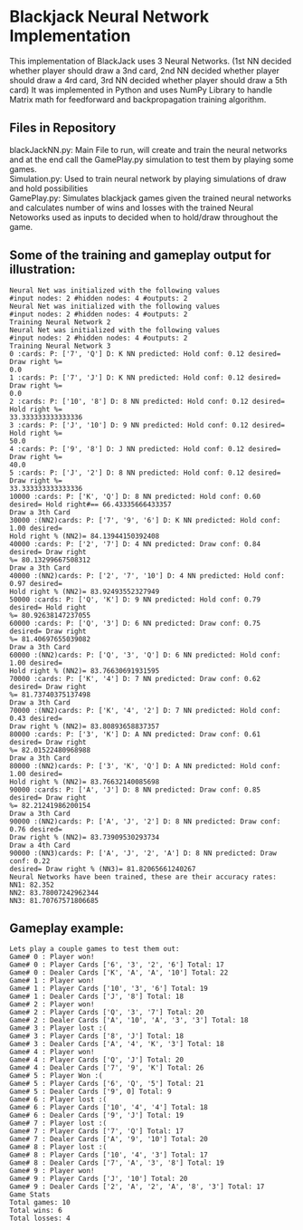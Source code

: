 # Blackjack Neural Network Implementation

This implementation of BlackJack uses 3 Neural Networks. (1st NN decided whether player should draw a 3nd card, 2nd NN decided whether player should draw a 4rd card, 3rd NN decided whether player should draw a 5th card)
It was implemented in Python and uses NumPy Library to handle Matrix math for feedforward and backpropagation training algorithm.

## Files in Repository
blackJackNN.py: Main File to run, will create and train the neural networks and at
the end call the GamePlay.py simulation to test them by playing some games. <br />
Simulation.py: Used to train neural network by playing simulations of draw and
hold possibilities <br />
GamePlay.py: Simulates blackjack games given the trained neural networks and
calculates number of wins and losses with the trained Neural Netoworks used as
inputs to decided when to hold/draw throughout the game. <br />

## Some of the training and gameplay output for illustration:
```
Neural Net was initialized with the following values
#input nodes: 2 #hidden nodes: 4 #outputs: 2
Neural Net was initialized with the following values
#input nodes: 2 #hidden nodes: 4 #outputs: 2
Training Neural Network 2
Neural Net was initialized with the following values
#input nodes: 2 #hidden nodes: 4 #outputs: 2
Training Neural Network 3
0 :cards: P: ['7', 'Q'] D: K NN predicted: Hold conf: 0.12 desired= Draw right %=
0.0
1 :cards: P: ['7', 'J'] D: K NN predicted: Hold conf: 0.12 desired= Draw right %=
0.0
2 :cards: P: ['10', '8'] D: 8 NN predicted: Hold conf: 0.12 desired= Hold right %=
33.333333333333336
3 :cards: P: ['J', '10'] D: 9 NN predicted: Hold conf: 0.12 desired= Hold right %=
50.0
4 :cards: P: ['9', '8'] D: J NN predicted: Hold conf: 0.12 desired= Draw right %=
40.0
5 :cards: P: ['J', '2'] D: 8 NN predicted: Hold conf: 0.12 desired= Draw right %=
33.333333333333336
10000 :cards: P: ['K', 'Q'] D: 8 NN predicted: Hold conf: 0.60 desired= Hold right#== 66.43335666433357
Draw a 3th Card
30000 :(NN2)cards: P: ['7', '9', '6'] D: K NN predicted: Hold conf: 1.00 desired=
Hold right % (NN2)= 84.13944150392408
40000 :cards: P: ['2', '7'] D: 4 NN predicted: Draw conf: 0.84 desired= Draw right
%= 80.13299667508312
Draw a 3th Card
40000 :(NN2)cards: P: ['2', '7', '10'] D: 4 NN predicted: Hold conf: 0.97 desired=
Hold right % (NN2)= 83.92493552327949
50000 :cards: P: ['Q', 'K'] D: 9 NN predicted: Hold conf: 0.79 desired= Hold right
%= 80.92638147237055
60000 :cards: P: ['Q', '3'] D: 6 NN predicted: Draw conf: 0.75 desired= Draw right
%= 81.40697655039082
Draw a 3th Card
60000 :(NN2)cards: P: ['Q', '3', 'Q'] D: 6 NN predicted: Hold conf: 1.00 desired=
Hold right % (NN2)= 83.76630691931595
70000 :cards: P: ['K', '4'] D: 7 NN predicted: Draw conf: 0.62 desired= Draw right
%= 81.73740375137498
Draw a 3th Card
70000 :(NN2)cards: P: ['K', '4', '2'] D: 7 NN predicted: Hold conf: 0.43 desired=
Draw right % (NN2)= 83.80893658837357
80000 :cards: P: ['3', 'K'] D: A NN predicted: Draw conf: 0.61 desired= Draw right
%= 82.01522480968988
Draw a 3th Card
80000 :(NN2)cards: P: ['3', 'K', 'Q'] D: A NN predicted: Hold conf: 1.00 desired=
Hold right % (NN2)= 83.76632140085698
90000 :cards: P: ['A', 'J'] D: 8 NN predicted: Draw conf: 0.85 desired= Draw right
%= 82.21241986200154
Draw a 3th Card
90000 :(NN2)cards: P: ['A', 'J', '2'] D: 8 NN predicted: Draw conf: 0.76 desired=
Draw right % (NN2)= 83.73909530293734
Draw a 4th Card
90000 :(NN3)cards: P: ['A', 'J', '2', 'A'] D: 8 NN predicted: Draw conf: 0.22
desired= Draw right % (NN3)= 81.82065661240267
Neural Networks have been trained, these are their accuracy rates:
NN1: 82.352
NN2: 83.78007242962344
NN3: 81.70767571806685
```
## Gameplay example:
```
Lets play a couple games to test them out:
Game# 0 : Player won!
Game# 0 : Player Cards ['6', '3', '2', '6'] Total: 17
Game# 0 : Dealer Cards ['K', 'A', 'A', '10'] Total: 22
Game# 1 : Player won!
Game# 1 : Player Cards ['10', '3', '6'] Total: 19
Game# 1 : Dealer Cards ['J', '8'] Total: 18
Game# 2 : Player won!
Game# 2 : Player Cards ['Q', '3', '7'] Total: 20
Game# 2 : Dealer Cards ['A', '10', 'A', '3', '3'] Total: 18
Game# 3 : Player lost :(
Game# 3 : Player Cards ['8', 'J'] Total: 18
Game# 3 : Dealer Cards ['A', '4', 'K', '3'] Total: 18
Game# 4 : Player won!
Game# 4 : Player Cards ['Q', 'J'] Total: 20
Game# 4 : Dealer Cards ['7', '9', 'K'] Total: 26
Game# 5 : Player Won :(
Game# 5 : Player Cards ['6', 'Q', '5'] Total: 21
Game# 5 : Dealer Cards ['9', 0] Total: 9
Game# 6 : Player lost :(
Game# 6 : Player Cards ['10', '4', '4'] Total: 18
Game# 6 : Dealer Cards ['9', 'J'] Total: 19
Game# 7 : Player lost :(
Game# 7 : Player Cards ['7', 'Q'] Total: 17
Game# 7 : Dealer Cards ['A', '9', '10'] Total: 20
Game# 8 : Player lost :(
Game# 8 : Player Cards ['10', '4', '3'] Total: 17
Game# 8 : Dealer Cards ['7', 'A', '3', '8'] Total: 19
Game# 9 : Player won!
Game# 9 : Player Cards ['J', '10'] Total: 20
Game# 9 : Dealer Cards ['2', 'A', '2', 'A', '8', '3'] Total: 17
Game Stats
Total games: 10
Total wins: 6
Total losses: 4
```
